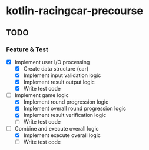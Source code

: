 # kotlin-racingcar-precourse

## TODO

### Feature & Test

- [x] Implement user I/O processing
  - [x] Create data structure (car)
  - [x] Implement input validation logic
  - [x] Implement result output logic
  - [x] Write test code
- [ ] Implement game logic
  - [x] Implement round progression logic
  - [x] Implement overall round progression logic
  - [x] Implement result verification logic
  - [ ] Write test code
- [ ] Combine and execute overall logic
  - [x] Implement execute overall logic
  - [ ] Write test code